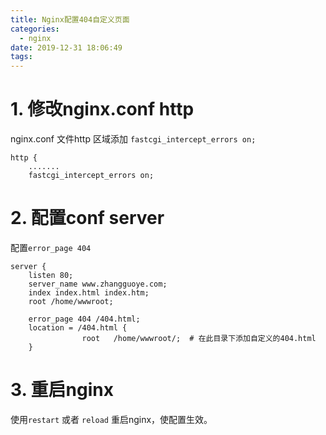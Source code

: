 ```yaml
---
title: Nginx配置404自定义页面
categories:
  - nginx
date: 2019-12-31 18:06:49
tags:
---
```



# 1. 修改nginx.conf http
nginx.conf 文件http 区域添加 `fastcgi_intercept_errors on;`

```
http {
    .......
    fastcgi_intercept_errors on;
```

# 2. 配置conf server
配置`error_page 404 `
```
server {
	listen 80;
	server_name www.zhangguoye.com;
	index index.html index.htm;
	root /home/wwwroot;
 
	error_page 404 /404.html;
	location = /404.html {
                root   /home/wwwroot/;  # 在此目录下添加自定义的404.html
    }
```

# 3. 重启nginx
使用`restart` 或者 `reload` 重启nginx，使配置生效。